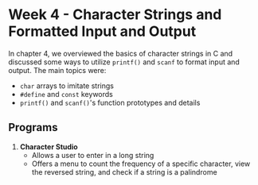 # Week 4 - Character Strings and Formatted Input and Output

In chapter 4, we overviewed the basics of character strings in C and discussed some ways to utilize `printf()` and `scanf` to format input and output. The main topics were: 

* `char` arrays to imitate strings
* `#define` and `const` keywords
* `printf()` and `scanf()`'s function prototypes and details

## Programs

1) **Character Studio**
   * Allows a user to enter in a long string
   * Offers a menu to count the frequency of a specific character, view the reversed string, and check if a string is a palindrome

